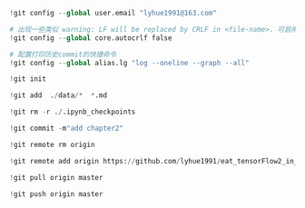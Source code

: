 ```python
!git config --global user.email "lyhue1991@163.com"

# 出现一些类似 warning: LF will be replaced by CRLF in <file-name>. 可启用如下设置。
!git config --global core.autocrlf false

# 配置打印历史commit的快捷命令
!git config --global alias.lg "log --oneline --graph --all"
```

```python
!git init
```

```python
!git add  ./data/*  *.md
```

```python
!git rm -r ./.ipynb_checkpoints
```

```python
!git commit -m"add chapter2"
```

```python
!git remote rm origin 
```

```python
!git remote add origin https://github.com/lyhue1991/eat_tensorFlow2_in_30days
```

```python
!git pull origin master 
```

```python
!git push origin master 
```
